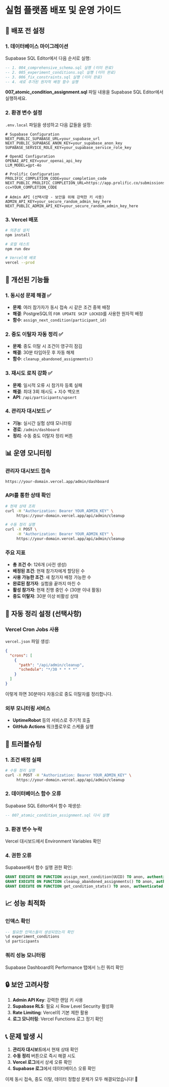 # 실험 플랫폼 배포 및 운영 가이드

## 🚀 배포 전 설정

### 1. 데이터베이스 마이그레이션

Supabase SQL Editor에서 다음 순서로 실행:

```sql
-- 1. 004_comprehensive_schema.sql 실행 (이미 완료)
-- 2. 005_experiment_conditions.sql 실행 (이미 완료) 
-- 3. 006_fix_constraints.sql 실행 (이미 완료)
-- 4. 새로 추가된 원자적 배정 함수 실행
```

**007_atomic_condition_assignment.sql** 파일 내용을 Supabase SQL Editor에서 실행하세요.

### 2. 환경 변수 설정

`.env.local` 파일을 생성하고 다음 값들을 설정:

```env
# Supabase Configuration
NEXT_PUBLIC_SUPABASE_URL=your_supabase_url
NEXT_PUBLIC_SUPABASE_ANON_KEY=your_supabase_anon_key
SUPABASE_SERVICE_ROLE_KEY=your_supabase_service_role_key

# OpenAI Configuration
OPENAI_API_KEY=your_openai_api_key
LLM_MODEL=gpt-4o

# Prolific Configuration
PROLIFIC_COMPLETION_CODE=your_completion_code
NEXT_PUBLIC_PROLIFIC_COMPLETION_URL=https://app.prolific.co/submissions/complete?cc=YOUR_COMPLETION_CODE

# Admin API (선택사항 - 보안을 위해 강력한 키 사용)
ADMIN_API_KEY=your_secure_random_admin_key_here
NEXT_PUBLIC_ADMIN_API_KEY=your_secure_random_admin_key_here
```

### 3. Vercel 배포

```bash
# 의존성 설치
npm install

# 로컬 테스트
npm run dev

# Vercel에 배포
vercel --prod
```

## 🔧 개선된 기능들

### 1. 동시성 문제 해결 ✅

- **문제**: 여러 참가자가 동시 접속 시 같은 조건 중복 배정
- **해결**: PostgreSQL의 `FOR UPDATE SKIP LOCKED`를 사용한 원자적 배정
- **함수**: `assign_next_condition(participant_id)`

### 2. 중도 이탈자 자동 정리 ✅

- **문제**: 중도 이탈 시 조건이 영구히 잠김
- **해결**: 30분 타임아웃 후 자동 해제
- **함수**: `cleanup_abandoned_assignments()`

### 3. 재시도 로직 강화 ✅

- **문제**: 일시적 오류 시 참가자 등록 실패
- **해결**: 최대 3회 재시도 + 지수 백오프
- **API**: `/api/participants/upsert`

### 4. 관리자 대시보드 ✅

- **기능**: 실시간 실험 상태 모니터링
- **경로**: `/admin/dashboard`
- **정리**: 수동 중도 이탈자 정리 버튼

## 📊 운영 모니터링

### 관리자 대시보드 접속

```
https://your-domain.vercel.app/admin/dashboard
```

### API를 통한 상태 확인

```bash
# 현재 상태 조회
curl -H "Authorization: Bearer YOUR_ADMIN_KEY" \
     https://your-domain.vercel.app/api/admin/cleanup

# 수동 정리 실행
curl -X POST \
     -H "Authorization: Bearer YOUR_ADMIN_KEY" \
     https://your-domain.vercel.app/api/admin/cleanup
```

### 주요 지표

- **총 조건 수**: 126개 (사전 생성)
- **배정된 조건**: 현재 참가자에게 할당된 수
- **사용 가능한 조건**: 새 참가자 배정 가능한 수
- **완료된 참가자**: 실험을 끝까지 마친 수
- **활성 참가자**: 현재 진행 중인 수 (30분 이내 활동)
- **중도 이탈자**: 30분 이상 비활성 상태

## 🔄 자동 정리 설정 (선택사항)

### Vercel Cron Jobs 사용

`vercel.json` 파일 생성:

```json
{
  "crons": [
    {
      "path": "/api/admin/cleanup",
      "schedule": "*/30 * * * *"
    }
  ]
}
```

이렇게 하면 30분마다 자동으로 중도 이탈자를 정리합니다.

### 외부 모니터링 서비스

- **UptimeRobot** 등의 서비스로 주기적 호출
- **GitHub Actions** 워크플로우로 스케줄 실행

## 🐛 트러블슈팅

### 1. 조건 배정 실패

```bash
# 수동 정리 실행
curl -X POST -H "Authorization: Bearer YOUR_ADMIN_KEY" \
     https://your-domain.vercel.app/api/admin/cleanup
```

### 2. 데이터베이스 함수 오류

Supabase SQL Editor에서 함수 재생성:

```sql
-- 007_atomic_condition_assignment.sql 다시 실행
```

### 3. 환경 변수 누락

Vercel 대시보드에서 Environment Variables 확인

### 4. 권한 오류

Supabase에서 함수 실행 권한 확인:

```sql
GRANT EXECUTE ON FUNCTION assign_next_condition(UUID) TO anon, authenticated;
GRANT EXECUTE ON FUNCTION cleanup_abandoned_assignments() TO anon, authenticated;
GRANT EXECUTE ON FUNCTION get_condition_stats() TO anon, authenticated;
```

## 📈 성능 최적화

### 인덱스 확인

```sql
-- 필요한 인덱스들이 생성되었는지 확인
\d experiment_conditions
\d participants
```

### 쿼리 성능 모니터링

Supabase Dashboard의 Performance 탭에서 느린 쿼리 확인

## 🔒 보안 고려사항

1. **Admin API Key**: 강력한 랜덤 키 사용
2. **Supabase RLS**: 필요 시 Row Level Security 활성화
3. **Rate Limiting**: Vercel의 기본 제한 활용
4. **로그 모니터링**: Vercel Functions 로그 정기 확인

## 📞 문제 발생 시

1. **관리자 대시보드**에서 현재 상태 확인
2. **수동 정리** 버튼으로 즉시 해결 시도
3. **Vercel 로그**에서 상세 오류 확인
4. **Supabase 로그**에서 데이터베이스 오류 확인

이제 동시 접속, 중도 이탈, 데이터 정합성 문제가 모두 해결되었습니다! 🎉
